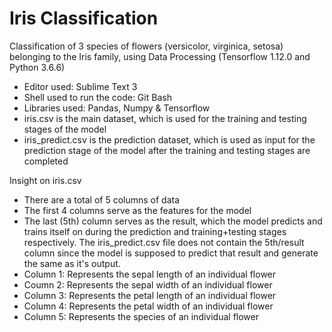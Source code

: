 # Iris Classification
Classification of 3 species of flowers (versicolor, virginica, setosa) belonging to the Iris family, using Data Processing (Tensorflow 1.12.0 and Python 3.6.6)

- Editor used: Sublime Text 3
- Shell used to run the code: Git Bash
- Libraries used: Pandas, Numpy & Tensorflow
- iris.csv is the main dataset, which is used for the training and testing stages of the model
- iris_predict.csv is the prediction dataset, which is used as input for the prediction stage of the model after the training and testing stages are completed

Insight on iris.csv
- There are a total of 5 columns of data
- The first 4 columns serve as the features for the model
- The last (5th) column serves as the result, which the model predicts and trains itself on during the prediction and training+testing stages respectively. The iris_predict.csv file does not contain the 5th/result column since the model is supposed to predict that result and generate the same as it's output.
- Column 1: Represents the sepal length of an individual flower
- Coumn 2: Represents the sepal width of an individual flower
- Column 3: Represents the petal length of an individual flower
- Column 4: Represents the petal width of an individual flower
- Column 5: Represents the species of an individual flower
